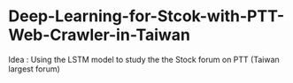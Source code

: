 # Deep-Learning-for-Stcok-with-PTT-Web-Crawler-in-Taiwan

Idea : Using the LSTM model to study the  the Stock forum on PTT (Taiwan largest forum)
